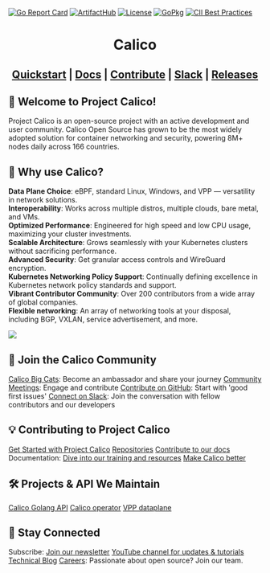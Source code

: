 [![Go Report Card](https://goreportcard.com/badge/github.com/projectcalico/calico)](https://goreportcard.com/report/github.com/projectcalico/calico)
[![ArtifactHub](https://img.shields.io/endpoint?url=https://artifacthub.io/badge/repository/tigera-operator)](https://artifacthub.io/packages/helm/projectcalico/tigera-operator)
[![License](https://img.shields.io/badge/license-Apache-blue.svg)](calico/LICENSE)
[![GoPkg](https://pkg.go.dev/badge/k8s.io/kubernetes.svg)](https://pkg.go.dev/github.com/projectcalico/api)
[![CII Best Practices](https://bestpractices.coreinfrastructure.org/projects/6064/badge)](https://bestpractices.coreinfrastructure.org/projects/6064)

<div align=center>
<h1>Calico</h1>
<h2>
<a href="https://projectcalico.docs.tigera.io/getting-started/kubernetes/quickstart">Quickstart</a> |
<a href="https://projectcalico.docs.tigera.io">Docs</a> |
<a href="CONTRIBUTING.md">Contribute</a> |
<a href="https://slack.projectcalico.org">Slack</a> |
<a href="https://github.com/projectcalico/calico/releases">Releases</a>
</h2>
</div>

## 🐾 Welcome to Project Calico!

Project Calico is an open-source project with an active development and user community. Calico Open Source has grown to be the most widely adopted solution for container networking and security, powering 8M+ nodes daily across 166 countries.

## 🌟 Why use Calico?

**Data Plane Choice**: eBPF, standard Linux, Windows, and VPP — versatility in network solutions.</br>
**Interoperability**: Works across multiple distros, multiple clouds, bare metal, and VMs.</br>
**Optimized Performance**: Engineered for high speed and low CPU usage, maximizing your cluster investments.</br>
**Scalable Architecture**: Grows seamlessly with your Kubernetes clusters without sacrificing performance.</br>
**Advanced Security**: Get granular access controls and WireGuard encryption.</br>
**Kubernetes Networking Policy Support**: Continually defining excellence in Kubernetes network policy standards and support.</br>
**Vibrant Contributor Community**: Over 200 contributors from a wide array of global companies.</br>
**Flexible networking**: An array of networking tools at your disposal, including BGP, VXLAN, service advertisement, and more.</br>

<img src="https://www.tigera.io/app/uploads/2023/09/Ecosystem_2023_02.svg">

## 🤝 Join the Calico Community
[Calico Big Cats][big-cats]: Become an ambassador and share your journey
[Community Meetings][community-meetings]: Engage and contribute
[Contribute on GitHub][first-issues]: Start with 'good first issues'
[Connect on Slack][slack]: Join the conversation with fellow contributors and our developers

## 💡 Contributing to Project Calico

[Get Started with Project Calico][get-started]
[Repositories][repos]
[Contribute to our docs][docs-contrib]
Documentation: [Dive into our training and resources][resources]
[Make Calico better][issues]

## 🛠️ Projects & API We Maintain

[Calico Golang API][api]
[Calico operator][operator]
[VPP dataplane][vpp]

## 📢 Stay Connected

Subscribe: [Join our newsletter][news]
[YouTube channel for updates & tutorials][youtube]
[Technical Blog][blog]
[Careers][join]: Passionate about open source? Join our team.

[big-cats]: https://www.tigera.io/project-calico/calico-big-cats-ambassador-program/#meet-calico-big-cats
[community-meetings]: https://calendar.google.com/calendar/u/0/embed?src=tigera.io_uunmavdev5ndovf0hc4frtl0i0@group.calendar.google.com
[first-issues]: https://github.com/projectcalico/calico/labels/good%20first%20issue
[slack]: https://slack.projectcalico.org/
[get-started]: https://docs.tigera.io/calico/latest/about
[repos]: https://github.com/orgs/projectcalico/repositories
[docs-contrib]: https://github.com/projectcalico/calico/blob/master/CONTRIBUTING_DOCS.md
[resources]: https://docs.tigera.io/calico/latest/about/training-resources
[issues]: https://github.com/projectcalico/calico/issues
[api]: https://github.com/projectcalico/api
[operator]: https://github.com/tigera/operator
[vpp]: https://github.com/projectcalico/vpp-dataplane
[news]: https://www.tigera.io/project-calico/#:~:text=Join%20Calico%20Open%20Source%20community%20newsletter
[youtube]: https://www.youtube.com/channel/UCFpTnXDNcBoXI4gqCDmegFA
[blog]: https://www.tigera.io/blog/?_sft_category=technical-blog
[join]: https://www.tigera.io/careers/
